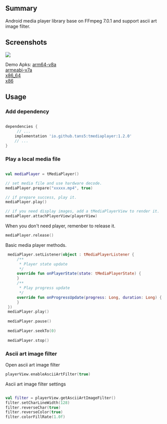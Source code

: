 
## Summary

Android media player library base on FFmpeg 7.0.1 and support ascii art image filter.


## Screenshots

![](./screenshots/screenshot.gif)

Demo Apks:
[arm64-v8a](https://github.com/Tans5/tMediaPlayer/raw/master/apk/demo-arm64-v8a-release.apk)  
[armeabi-v7a](https://github.com/Tans5/tMediaPlayer/raw/master/apk/demo-armeabi-v7a-release.apk)  
[x86_64](https://github.com/Tans5/tMediaPlayer/raw/master/apk/demo-x86_64-release.apk)  
[x86](https://github.com/Tans5/tMediaPlayer/raw/master/apk/demo-x86-release.apk)

## Usage


### Add dependency

```groovy

dependencies {
	 // ...
    implementation 'io.github.tans5:tmediaplayer:1.2.0'
    // ...
}

```

### Play a local media file


```Kotlin

val mediaPlayer = tMediaPlayer()

// set media file and use hardware decode.
mediaPlayer.prepare("xxxxx.mp4", true)

// if prepare success, play it.
mediaPlayer.play()

// if you need display images, add a tMediaPlayerView to render it.
mediaPlayer.attachPlayerView(playerView)

```

When you don't need player, remenber to release it.  

``` Kotlin
mediaPlayer.release()
```

Basic media player methods.  

```Kotlin
 mediaPlayer.setListener(object : tMediaPlayerListener {
     /**
      * Player state update
      */
     override fun onPlayerState(state: tMediaPlayerState) {
     }
     /**
      * Play progress update
      */
     override fun onProgressUpdate(progress: Long, duration: Long) {
     }
 })
 mediaPlayer.play()
 
 mediaPlayer.pause()
 
 mediaPlayer.seekTo(0)
 
 mediaPlayer.stop()

```

### Ascii art image filter

Open ascii art image filter

```Kotlin
playerView.enableAsciiArtFilter(true)
```

Ascii art image filter settings

```Kotlin

val filter = playerView.getAsciiArtImageFilter()
filter.setCharLineWidth(128)
filter.reverseChar(true)
filter.reverseColor(true)
filter.colorFillRate(1.0f)
```

